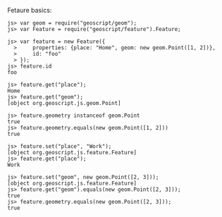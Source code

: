 Fetaure basics:

    js> var geom = require("geoscript/geom");
    js> var Feature = require("geoscript/feature").Feature;

    js> var feature = new Feature({
      >     properties: {place: "Home", geom: new geom.Point([1, 2])}, 
      >     id: "foo"
      > });
    js> feature.id
    foo
    
    js> feature.get("place");
    Home
    js> feature.get("geom");
    [object org.geoscript.js.geom.Point]
    
    js> feature.geometry instanceof geom.Point
    true
    js> feature.geometry.equals(new geom.Point([1, 2]))
    true
    
    js> feature.set("place", "Work");
    [object org.geoscript.js.feature.Feature]
    js> feature.get("place");
    Work
    
    js> feature.set("geom", new geom.Point([2, 3]));
    [object org.geoscript.js.feature.Feature]
    js> feature.get("geom").equals(new geom.Point([2, 3]));
    true
    js> feature.geometry.equals(new geom.Point([2, 3]));
    true
    